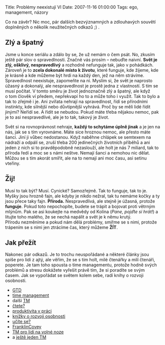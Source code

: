 Title: Problémy neexistují VI
Date: 2007-11-16 01:00:00
Tags: ego, management, názory

Co na závěr? Nic moc, pár dalších bezvýznamných a zdlouhavých souvětí doplněných o několik neužitečných odkazů ;) .

## Zlý a špatný

Jsme u konce seriálu a zdálo by se, že už nemám o čem psát. No, zkusím ještě pár slov o spravedlnosti. Značně vás prosím – nebuďte naivní. **Svět je zlý, ošklivý, nespravedlivý** a rozhodně nefunguje tak, jako v pohádkách. Zároveň je to **zcela dokonalé místo k životu**, které funguje, kde žijeme, kde je krásně a kde můžeme být hrdi na každý den, jež na něm strávíme. Spravedlnost neexistuje, zapomeňte na ni. Myslím si, že svět je naprosto úžasný a dokonalý, ale nespravedlnost je prostě jedna z vlastností. S tím se musí počítat. V tomto směru je život jednoznačně zlý a špatný, ale když o tom člověk ví předem, nepřekvapí ho to a může toho i využít. Tak to bylo a tak to zřejmě i je. Ani zvířata nehrají na spravedlnost, řídí se přírodními instinkty, kde silnější nebo důvtipnější vyhrává. Proč by se měli lidé řídit jinými? Neřídí se. A řídit se nebudou. Pokud máte třeba nějakou nemoc, pak je to asi nespravedlivé, ale je to tak, takový je život.

Svět si na rovnoprávnost nehraje, **každý to schytáme úplně jinak** a je jen na nás, jak se s tím vyrovnáme. Máte sice hroznou nemoc, ale přesto máte šanci. Jiní ji vůbec nedostanou. Když naběhne chlápek se semtexem na nádraží a odpálí se, zruší třeba 200 jedinečných životních příběhů a ani jeden z nich si to pravděpodobně nezaslouží, ale holt je nás 7 miliard, tak to příroda ředí a moc se s námi neštve. Nemají šanci a nemohou nic dělat. Můžou se s tím akorát smířit, ale na to nemají ani moc času, asi setinu vteřiny.

## Žij!

Musí to tak být? Musí. Cynické? Samozřejmě. Tak to funguje, tak to je. Myšky jsou hrozně fajn, ale kdyby je nikdo nežral, tak tu nemáme kočky a ty jsou přece taky fajn. **Příroda.** Nespravedlivá, ale stejně je úžasná, protože **funguje**. Pokud toto nepochopíte, budete se trápit a bojovat proti větrným mlýnům. Pak se asi koukejte na medvědy od Kolína (*Pane, pojďte si hrát!*) a litujte toho malého, že se nechá napálit a svět je k němu krutý.  
Přírodu nezměníme a pokud nám dělá problémy, smiřme se s nimi, protože trápením se s nimi jen ztrácíme čas, který můžeme **ŽÍT**.

## Jak přežít

Nakonec pár odkazů. Je to trochu neuspořádané a některé články jsou spíše pro lidi z ajtý, ale věřím, že se s tím holt, milé čtenářky a milí čtenáři, poperete. Je tam toho spousta o time managementu, protože hodně svých problémů a stresu dokážete vyřešit právě tím, že si poradíte se svým časem. Jak se vypořádat se světem kolem sebe, radí knihy o rozvoji osobnosti.

-   [GTD](http://en.wikipedia.org/wiki/Getting_things_done)
-   [time management](http://management.blog.lupa.cz/0604/nejcastejsi-omyly-v-rizeni-casu)
-   další [TM](http://interval.cz/clanky/setrete-svym-casem/)
-   [čtete?](http://headrush.typepad.com/creating_passionate_users/2006/04/the_myth_of_kee.html)
-   [produktivita v práci](http://raibledesigns.com/rd/entry/tips_for_productivity_and_happiness)
-   [knížky o rozvoji osobnosti](http://www.mgmtpress.cz/vypis.php?hledej=&kde=vse&kateg=f&x=19&y=17)
-   [učíte se?](http://www.vzdelavanionline.cz/test1.php)
-   [FranklinCovey](http://www.franklincovey.cz/knihy-vice-informaci.html)
-   [TM pro lidi na volné noze](http://f6design.com/journal/2007/03/15/time-management-tips-for-freelancers/)
-   a [ještě jeden TM](http://www.beze-slova.cz/magazin/nemam-cas/)